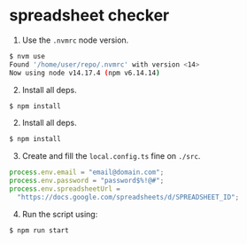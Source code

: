 # spreadsheet checker

1. Use the `.nvmrc` node version.

```sh
$ nvm use
Found '/home/user/repo/.nvmrc' with version <14>
Now using node v14.17.4 (npm v6.14.14)
```

2. Install all deps.

```sh
$ npm install
```

2. Install all deps.

```sh
$ npm install
```

3. Create and fill the `local.config.ts` fine on `./src`.

```js
process.env.email = "email@domain.com";
process.env.password = "password$%!@#";
process.env.spreadsheetUrl =
  "https://docs.google.com/spreadsheets/d/SPREADSHEET_ID";
```

4. Run the script using:

```sh
$ npm run start
```

